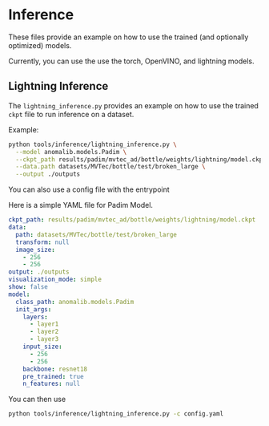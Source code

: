 # Inference

These files provide an example on how to use the trained (and optionally optimized) models.

Currently, you can use the use the torch, OpenVINO, and lightning models.

## Lightning Inference

The `lightning_inference.py` provides an example on how to use the trained `ckpt` file to run inference on a dataset.

Example:

```bash
python tools/inference/lightning_inference.py \
  --model anomalib.models.Padim \
  --ckpt_path results/padim/mvtec_ad/bottle/weights/lightning/model.ckpt \
  --data.path datasets/MVTec/bottle/test/broken_large \
  --output ./outputs
```

You can also use a config file with the entrypoint

Here is a simple YAML file for Padim Model.

```yaml
ckpt_path: results/padim/mvtec_ad/bottle/weights/lightning/model.ckpt
data:
  path: datasets/MVTec/bottle/test/broken_large
  transform: null
  image_size:
    - 256
    - 256
output: ./outputs
visualization_mode: simple
show: false
model:
  class_path: anomalib.models.Padim
  init_args:
    layers:
      - layer1
      - layer2
      - layer3
    input_size:
      - 256
      - 256
    backbone: resnet18
    pre_trained: true
    n_features: null
```

You can then use

```bash
python tools/inference/lightning_inference.py -c config.yaml
```
